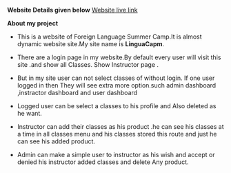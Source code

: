 **Website Details given below**
[Website live link]()

**About my project**

- This is a website of Foreign Language Summer Camp.It is almost dynamic website site.My site name is **LinguaCapm**.

- There are a login page in my website.By default every user will visit this site .and show all Classes. Show Instructor page .
- But in my site user can not select classes of without login. If one user logged in then They will see extra more option.such admin dashboard ,instractor dashboard and user dashboard
- Logged user can be select a classes to his profile and Also deleted as he want.

- Instructor can add their classes as his product .he can see his classes at a time in all classes menu and his classes stored this route and just he can see his added product.

- Admin can make a simple user to instructor as his wish and accept or denied his instructor added classes and delete Any product.
